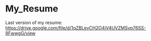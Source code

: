 # My_Resume
Last version of my resume:
https://drive.google.com/file/d/1qZBLeyCH2O4iV4UVZMSyp76SS-9FwwgG/view
